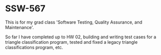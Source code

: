 # SSW-567
This is for my grad class 'Software Testing, Quality Assurance, and Maintenance'.

So far I have completed up to HW 02, building and writing test cases for a 
triangle classification program, tested and fixed a legacy triangle classifications program, etc.

